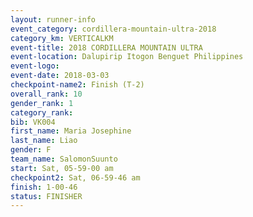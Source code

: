 ```yaml
---
layout: runner-info 
event_category: cordillera-mountain-ultra-2018 
category_km: VERTICALKM 
event-title: 2018 CORDILLERA MOUNTAIN ULTRA 
event-location: Dalupirip Itogon Benguet Philippines 
event-logo: 
event-date: 2018-03-03 
checkpoint-name2: Finish (T-2) 
overall_rank: 10
gender_rank: 1
category_rank: 
bib: VK004
first_name: Maria Josephine
last_name: Liao
gender: F
team_name: SalomonSuunto
start: Sat, 05-59-00 am
checkpoint2: Sat, 06-59-46 am
finish: 1-00-46
status: FINISHER
---
```

